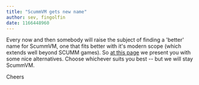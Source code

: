 ```yaml
---
title: "ScummVM gets new name"
author: sev, fingolfin
date: 1166448960
---
```


Every now and then somebody will raise the subject of finding a 'better' name for ScummVM, one that fits better with it's modern scope (which extends well beyond SCUMM games). So [at this page](http://wiki.scummvm.org/index.php/ScummVM_Name) we present you with some nice alternatives. Choose whichever suits you best -- but we will stay ScummVM.

Cheers
